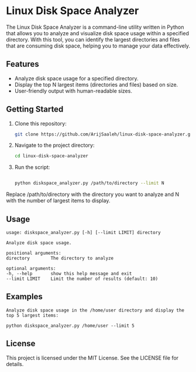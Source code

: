 # Linux Disk Space Analyzer

The Linux Disk Space Analyzer is a command-line utility written in Python that allows you to analyze and visualize disk space usage within a specified directory. With this tool, you can identify the largest directories and files that are consuming disk space, helping you to manage your data effectively.

## Features

- Analyze disk space usage for a specified directory.
- Display the top N largest items (directories and files) based on size.
- User-friendly output with human-readable sizes.

## Getting Started

1. Clone this repository:
   ```sh
   git clone https://github.com/ArijSaaleh/linux-disk-space-analyzer.git
2. Navigate to the project directory:
    ```sh
    cd linux-disk-space-analyzer
3. Run the script:

    ```sh

    python diskspace_analyzer.py /path/to/directory --limit N

Replace /path/to/directory with the directory you want to analyze and N with the number of largest items to display.

## Usage 

    usage: diskspace_analyzer.py [-h] [--limit LIMIT] directory

    Analyze disk space usage.

    positional arguments:
    directory        The directory to analyze

    optional arguments:
    -h, --help       show this help message and exit
    --limit LIMIT    Limit the number of results (default: 10)
## Examples 
    Analyze disk space usage in the /home/user directory and display the top 5 largest items:
    
    python diskspace_analyzer.py /home/user --limit 5

## License

This project is licensed under the MIT License. See the LICENSE file for details.